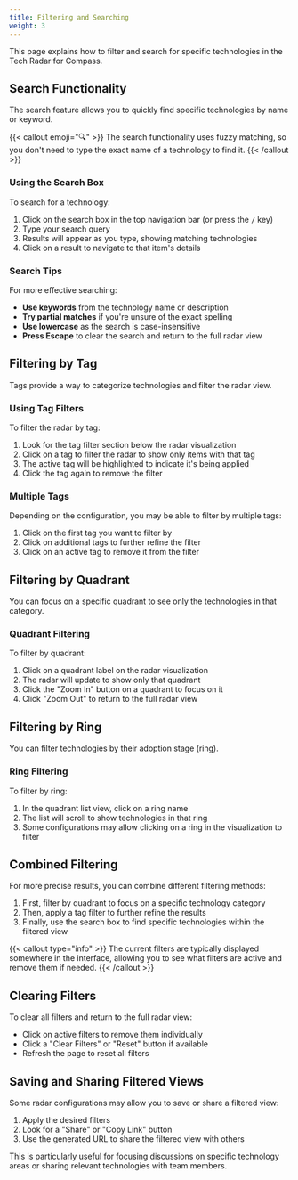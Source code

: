 ```yaml
---
title: Filtering and Searching
weight: 3
---
```


This page explains how to filter and search for specific technologies in the Tech Radar for Compass.

## Search Functionality

The search feature allows you to quickly find specific technologies by name or keyword.

{{< callout emoji="🔍" >}}
The search functionality uses fuzzy matching, so you don't need to type the exact name of a technology to find it.
{{< /callout >}}

### Using the Search Box

To search for a technology:

1. Click on the search box in the top navigation bar (or press the `/` key)
2. Type your search query
3. Results will appear as you type, showing matching technologies
4. Click on a result to navigate to that item's details

### Search Tips

For more effective searching:

- **Use keywords** from the technology name or description
- **Try partial matches** if you're unsure of the exact spelling
- **Use lowercase** as the search is case-insensitive
- **Press Escape** to clear the search and return to the full radar view

## Filtering by Tag

Tags provide a way to categorize technologies and filter the radar view.

### Using Tag Filters

To filter the radar by tag:

1. Look for the tag filter section below the radar visualization
2. Click on a tag to filter the radar to show only items with that tag
3. The active tag will be highlighted to indicate it's being applied
4. Click the tag again to remove the filter

### Multiple Tags

Depending on the configuration, you may be able to filter by multiple tags:

1. Click on the first tag you want to filter by
2. Click on additional tags to further refine the filter
3. Click on an active tag to remove it from the filter

## Filtering by Quadrant

You can focus on a specific quadrant to see only the technologies in that category.

### Quadrant Filtering

To filter by quadrant:

1. Click on a quadrant label on the radar visualization
2. The radar will update to show only that quadrant
3. Click the "Zoom In" button on a quadrant to focus on it
4. Click "Zoom Out" to return to the full radar view

## Filtering by Ring

You can filter technologies by their adoption stage (ring).

### Ring Filtering

To filter by ring:

1. In the quadrant list view, click on a ring name
2. The list will scroll to show technologies in that ring
3. Some configurations may allow clicking on a ring in the visualization to filter

## Combined Filtering

For more precise results, you can combine different filtering methods:

1. First, filter by quadrant to focus on a specific technology category
2. Then, apply a tag filter to further refine the results
3. Finally, use the search box to find specific technologies within the filtered view

{{< callout type="info" >}}
The current filters are typically displayed somewhere in the interface, allowing you to see what filters are active and remove them if needed.
{{< /callout >}}

## Clearing Filters

To clear all filters and return to the full radar view:

- Click on active filters to remove them individually
- Click a "Clear Filters" or "Reset" button if available
- Refresh the page to reset all filters

## Saving and Sharing Filtered Views

Some radar configurations may allow you to save or share a filtered view:

1. Apply the desired filters
2. Look for a "Share" or "Copy Link" button
3. Use the generated URL to share the filtered view with others

This is particularly useful for focusing discussions on specific technology areas or sharing relevant technologies with team members. 